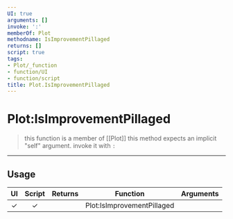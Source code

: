 ```yaml
---
UI: true
arguments: []
invoke: ':'
memberOf: Plot
methodname: IsImprovementPillaged
returns: []
script: true
tags:
- Plot/_function
- function/UI
- function/script
title: Plot.IsImprovementPillaged
---
```

# Plot:IsImprovementPillaged
> this function is a member of [[Plot]]
> this method expects an implicit "self" argument. invoke it with `:`
-----
## Usage
|  UI | Script | Returns | Function | Arguments |
|:---:|:------:|-------:|:--------:|:---------|
|✓|✓||Plot:IsImprovementPillaged||

